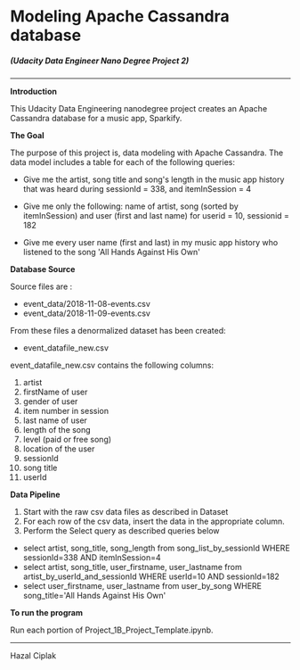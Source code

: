 # Modeling Apache Cassandra database

##### (Udacity Data Engineer Nano Degree Project 2)
---------------



**Introduction**

This Udacity Data Engineering nanodegree project creates an Apache Cassandra database for a music app, Sparkify. 



**The Goal**

The purpose of this project is, data modeling with Apache Cassandra. The data model includes a table for each of the following queries:

 - Give me the artist, song title and song's length in the music app history that was heard during sessionId = 338, and itemInSession = 4

 - Give me only the following: name of artist, song (sorted by itemInSession) and user (first and last name) for userid = 10, sessionid = 182

 - Give me every user name (first and last) in my music app history who listened to the song 'All Hands Against His Own'


**Database Source**

Source files are :
 - event_data/2018-11-08-events.csv
 - event_data/2018-11-09-events.csv

From these files  a denormalized dataset has been created:

 - event_datafile_new.csv

event_datafile_new.csv contains the following columns:

1. artist
2. firstName of user
3. gender of user
4. item number in session
5. last name of user
6. length of the song
7. level (paid or free song)
8. location of the user
9. sessionId
10. song title
11. userId


**Data Pipeline** 

1. Start with the raw csv data files as described in Dataset
2. For each row of the csv data, insert the data in the appropriate column.
3. Perform the Select query as described queries below

* select artist, song_title, song_length from song_list_by_sessionId WHERE sessionId=338 AND itemInSession=4
* select artist, song_title, user_firstname, user_lastname from artist_by_userId_and_sessionId WHERE userId=10 AND sessionId=182
* select user_firstname, user_lastname from user_by_song WHERE song_title='All Hands Against His Own' 


**To run the program**

Run each portion of Project_1B_Project_Template.ipynb.

-----

Hazal Ciplak